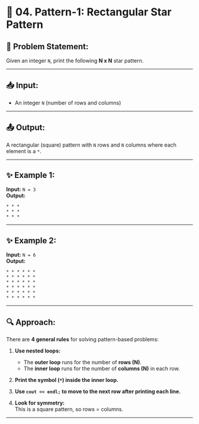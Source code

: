 # 🌟 04. Pattern-1: Rectangular Star Pattern

## 📝 Problem Statement:
Given an integer `N`, print the following **N x N** star pattern.

---

## 📥 Input:

- An integer `N` (number of rows and columns)

---

## 📤 Output:

A rectangular (square) pattern with `N` rows and `N` columns where each element is a `*`.

---

## ✨ Example 1:

**Input:** `N = 3`  
**Output:**
```
* * *
* * *
* * *
```

---

## ✨ Example 2:

**Input:** `N = 6`  
**Output:**
```
* * * * * *
* * * * * *
* * * * * *
* * * * * *
* * * * * *
* * * * * *
```

---

## 🔍 Approach:

There are **4 general rules** for solving pattern-based problems:

1. **Use nested loops:**  
   - The **outer loop** runs for the number of **rows (N)**.
   - The **inner loop** runs for the number of **columns (N)** in each row.

2. **Print the symbol (`*`) inside the inner loop.**

3. **Use `cout << endl;` to move to the next row after printing each line.**

4. **Look for symmetry:**  
   This is a square pattern, so rows = columns.

---

